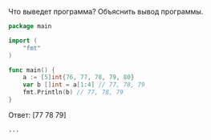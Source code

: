 Что выведет программа? Объяснить вывод программы.

```go
package main

import (
    "fmt"
)

func main() {
    a := [5]int{76, 77, 78, 79, 80}
    var b []int = a[1:4] // 77, 78, 79
    fmt.Println(b) // 77, 78, 79
}
```

Ответ: [77 78 79]
```
...

```
